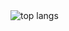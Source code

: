 <img alt="top langs" src="https://github-readme-stats.vercel.app/api/top-langs/?username=joaoliveira6704&layout=compact&theme=dracula"/>
